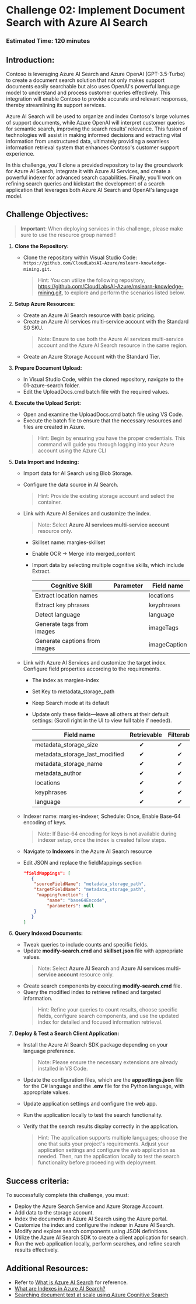 # Challenge 02: Implement Document Search with Azure AI Search

### Estimated Time: 120 minutes

## Introduction:

Contoso is leveraging Azure AI Search and Azure OpenAI (GPT-3.5-Turbo) to create a document search solution that not only makes support documents easily searchable but also uses OpenAI's powerful language model to understand and process customer queries effectively. This integration will enable Contoso to provide accurate and relevant responses, thereby streamlining its support services.

Azure AI Search will be used to organize and index Contoso's large volumes of support documents, while Azure OpenAI will interpret customer queries for semantic search, improving the search results' relevance. This fusion of technologies will assist in making informed decisions and extracting vital information from unstructured data, ultimately providing a seamless information retrieval system that enhances Contoso's customer support experience.

In this challenge, you'll clone a provided repository to lay the groundwork for Azure AI Search, integrate it with Azure AI Services, and create a powerful indexer for advanced search capabilities. Finally, you'll work on refining search queries and kickstart the development of a search application that leverages both Azure AI Search and OpenAI's language model.

## Challenge Objectives:

> **Important**: When deploying services in this challenge, please make sure to use the resource group named **<inject key="Resource Group Name"/>** !

1. **Clone the Repository:**
   - Clone the repository within Visual Studio Code: `https://github.com/CloudLabsAI-Azure/mslearn-knowledge-mining.git`.
     > Hint: You can utilize the following repository, https://github.com/CloudLabsAI-Azure/mslearn-knowledge-mining.git, to explore and perform the scenarios listed below.

2. **Setup Azure Resources:**
   - Create an Azure AI Search resource with basic pricing.
   - Create an Azure AI services multi-service account with the Standard S0 SKU.
      > Note: Ensure to use both the Azure AI services multi-service account and the Azure AI Search resource in the same region.     
   - Create an Azure Storage Account with the Standard Tier.

3. **Prepare Document Upload:**
   - In Visual Studio Code, within the cloned repository, navigate to the 01-azure-search folder.
   - Edit the UploadDocs.cmd batch file with the required values.

4. **Execute the Upload Script:**
   - Open and examine the UploadDocs.cmd batch file using VS Code.
   - Execute the batch file to ensure that the necessary resources and files are created in Azure.
     > Hint: Begin by ensuring you have the proper credentials. This command will guide you through logging into your Azure account using the Azure CLI

5. **Data Import and Indexing:**
   - Import data for AI Search using Blob Storage.
   - Configure the data source in AI Search.
      > Hint: Provide the existing storage account and select the container.
   - Link with Azure AI Services and customize the index.
      > Note: Select **Azure AI services multi-service account** resource only.
      - Skillset name: margies-skillset
      - Enable OCR → Merge into merged_content
      - Import data by selecting multiple cognitive skills, which include Extract.
   
        | Cognitive Skill | Parameter | Field name |
        | --------------- | ---------- | ---------- |
        | Extract location names | | locations |
        | Extract key phrases | | keyphrases |
        | Detect language | | language |
        | Generate tags from images | | imageTags |
        | Generate captions from images | | imageCaption |
   -  Link with Azure AI Services and customize the target index. Configure field properties according to the requirements.
      - The index as margies-index  
      - Set Key to metadata_storage_path
      - Keep Search mode at its default
      - Update only these fields—leave all others at their default settings: (Scroll right in the UI to view full table if needed).
     
          | Field name | Retrievable | Filterable | Sortable | Facetable | Searchable |
          | ---------- | ----------- | ---------- | -------- | --------- | ---------- |
          | metadata_storage_size | &nbsp;&nbsp;&nbsp;&nbsp;&nbsp;&nbsp;&#10004; | &nbsp;&nbsp;&nbsp;&nbsp;&nbsp;&nbsp;&#10004; | &nbsp;&nbsp;&nbsp;&nbsp;&nbsp;&nbsp;&#10004; | | |
          | metadata_storage_last_modified | &nbsp;&nbsp;&nbsp;&nbsp;&nbsp;&nbsp;&#10004; | &nbsp;&nbsp;&nbsp;&nbsp;&nbsp;&nbsp;&#10004; | &nbsp;&nbsp;&nbsp;&nbsp;&nbsp;&nbsp;&#10004; | | |
          | metadata_storage_name | &nbsp;&nbsp;&nbsp;&nbsp;&nbsp;&nbsp;&#10004; | &nbsp;&nbsp;&nbsp;&nbsp;&nbsp;&nbsp;&#10004; | &nbsp;&nbsp;&nbsp;&nbsp;&nbsp;&nbsp;&#10004; | | &nbsp;&nbsp;&nbsp;&nbsp;&nbsp;&nbsp;&#10004; |
          | metadata_author | &nbsp;&nbsp;&nbsp;&nbsp;&nbsp;&nbsp;&#10004; | &nbsp;&nbsp;&nbsp;&nbsp;&nbsp;&nbsp;&#10004; | &nbsp;&nbsp;&nbsp;&nbsp;&nbsp;&nbsp;&#10004; | &nbsp;&nbsp;&nbsp;&nbsp;&nbsp;&nbsp;&#10004; | &nbsp;&nbsp;&nbsp;&nbsp;&nbsp;&nbsp;&#10004; |
          | locations | &nbsp;&nbsp;&nbsp;&nbsp;&nbsp;&nbsp;&#10004; | &nbsp;&nbsp;&nbsp;&nbsp;&nbsp;&nbsp;&#10004; | | | &nbsp;&nbsp;&nbsp;&nbsp;&nbsp;&nbsp;&#10004; |
          | keyphrases | &nbsp;&nbsp;&nbsp;&nbsp;&nbsp;&nbsp;&#10004; | &nbsp;&nbsp;&nbsp;&nbsp;&nbsp;&nbsp;&#10004; | | | &nbsp;&nbsp;&nbsp;&nbsp;&nbsp;&nbsp;&#10004; |
          | language | &nbsp;&nbsp;&nbsp;&nbsp;&nbsp;&nbsp;&#10004; | &nbsp;&nbsp;&nbsp;&nbsp;&nbsp;&nbsp;&#10004; | | | &nbsp;&nbsp;&nbsp;&nbsp;&nbsp;&nbsp;&#10004; |

   -  Indexer name: margies-indexer, Schedule: Once, Enable Base-64 encoding of keys.

       > Note: If Base-64 encoding for keys is not available during indexer setup, once the index is created fallow steps.
         
   - Navigate to **Indexers** in the Azure AI Search resource
   - Edit JSON and replace the fieldMappings section

     ```json
     "fieldMappings": [
        {
         "sourceFieldName": "metadata_storage_path",
         "targetFieldName": "metadata_storage_path",
          "mappingFunction": {
              "name": "base64Encode",
              "parameters": null
         }
        }
     ]
     ```
                 
7. **Query Indexed Documents:**
   - Tweak queries to include counts and specific fields.
   - Update **modify-search.cmd** and **skillset.json** file with appropriate values.
      > Note: Select **Azure AI Search** and **Azure AI services multi-service account** resource only.
   - Create search components by executing **modify-search.cmd** file.
   - Query the modified index to retrieve refined and targeted information.
     > Hint: Refine your queries to count results, choose specific fields, configure search components, and use the updated index for detailed and focused information 
       retrieval.

8. **Deploy & Test a Search Client Application:**
   - Install the Azure AI Search SDK package depending on your language preference.
      > Note: Please ensure the necessary extensions are already installed in VS Code.
   - Update the configuration files, which are the **appsettings.json** file for the C# language and the **.env** file for the Python language, with appropriate values.  
   - Update application settings and configure the web app.
   - Run the application locally to test the search functionality.
   - Verify that the search results display correctly in the application.
      > Hint: The application supports multiple languages; choose the one that suits your project's requirements. Adjust your application settings and configure the web application as needed. Then, run the application locally to test the search functionality before proceeding with deployment. 
   
      <validation step="00185b3f-b0cd-4db1-87bf-d782f730cf95" />
   
## Success criteria:

To successfully complete this challenge, you must:

   - Deploy the Azure Search Service and Azure Storage Account.
   - Add data to the storage account.
   - Index the documents in Azure AI Search using the Azure portal.
   - Customize the index and configure the indexer in Azure AI Search.
   - Modify and explore search components using JSON definitions.
   - Utilize the Azure AI Search SDK to create a client application for search.
   - Run the web application locally, perform searches, and refine search results effectively.

## Additional Resources:

- Refer to [What is Azure AI Search](https://learn.microsoft.com/en-us/azure/search/search-what-is-azure-search) for reference.
- [What are Indexes in Azure AI Search?](https://learn.microsoft.com/en-us/azure/search/search-what-is-an-index)
- [Searching document text at scale using Azure Cognitive Search](https://benalexkeen.com/searching-document-text-at-scale-using-azure-cognitive-search/)
